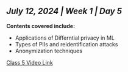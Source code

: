 ## _July 12, 2024 | Week 1 | Day 5_

**Contents covered include:**

- Applications of Differntial privacy in ML
- Types of PIIs and reidentification attacks
- Anonymization techniques

[Class 5 Video Link](https://www.facebook.com/iCodeguru/videos/396304176791613) 

